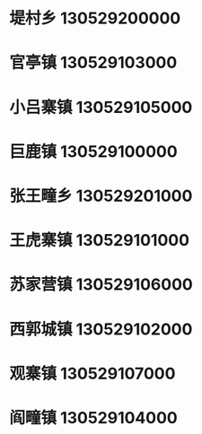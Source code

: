 # 堤村乡 130529200000
# 官亭镇 130529103000
# 小吕寨镇 130529105000
# 巨鹿镇 130529100000
# 张王疃乡 130529201000
# 王虎寨镇 130529101000
# 苏家营镇 130529106000
# 西郭城镇 130529102000
# 观寨镇 130529107000
# 阎疃镇 130529104000
